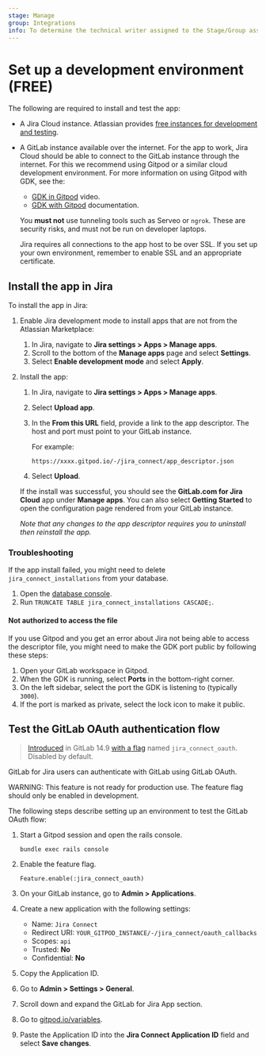 ```yaml
---
stage: Manage
group: Integrations
info: To determine the technical writer assigned to the Stage/Group associated with this page, see https://about.gitlab.com/handbook/product/ux/technical-writing/#assignments
---
```


# Set up a development environment **(FREE)**

The following are required to install and test the app:

- A Jira Cloud instance. Atlassian provides [free instances for development and testing](https://developer.atlassian.com/platform/marketplace/getting-started/#free-developer-instances-to-build-and-test-your-app).
- A GitLab instance available over the internet. For the app to work, Jira Cloud should
  be able to connect to the GitLab instance through the internet. For this we
  recommend using Gitpod or a similar cloud development environment. For more
  information on using Gitpod with GDK, see the:

  - [GDK in Gitpod](https://www.loom.com/share/9c9711d4876a40869b9294eecb24c54d)
    video.
  - [GDK with Gitpod](https://gitlab.com/gitlab-org/gitlab-development-kit/-/blob/main/doc/howto/gitpod.md)
    documentation.

  <!-- vale gitlab.Spelling = NO -->

  You **must not** use tunneling tools such as Serveo or `ngrok`. These are
  security risks, and must not be run on developer laptops.

  <!-- vale gitlab.Spelling = YES -->

  Jira requires all connections to the app host to be over SSL. If you set up
  your own environment, remember to enable SSL and an appropriate certificate.

## Install the app in Jira

To install the app in Jira:

1. Enable Jira development mode to install apps that are not from the Atlassian
   Marketplace:

   1. In Jira, navigate to **Jira settings > Apps > Manage apps**.
   1. Scroll to the bottom of the **Manage apps** page and select **Settings**.
   1. Select **Enable development mode** and select **Apply**.

1. Install the app:

   1. In Jira, navigate to **Jira settings > Apps > Manage apps**.
   1. Select **Upload app**.
   1. In the **From this URL** field, provide a link to the app descriptor. The host and port must point to your GitLab instance.

      For example:

      ```plaintext
      https://xxxx.gitpod.io/-/jira_connect/app_descriptor.json
      ```

   1. Select **Upload**.

   If the install was successful, you should see the **GitLab.com for Jira Cloud** app under **Manage apps**.
   You can also select **Getting Started** to open the configuration page rendered from your GitLab instance.

   _Note that any changes to the app descriptor requires you to uninstall then reinstall the app._

### Troubleshooting

If the app install failed, you might need to delete `jira_connect_installations` from your database.

1. Open the [database console](https://gitlab.com/gitlab-org/gitlab-development-kit/-/blob/main/doc/howto/postgresql.md#access-postgresql).
1. Run `TRUNCATE TABLE jira_connect_installations CASCADE;`.

#### Not authorized to access the file

If you use Gitpod and you get an error about Jira not being able to access the descriptor file, you might need to make the GDK port public by following these steps:

1. Open your GitLab workspace in Gitpod.
1. When the GDK is running, select **Ports** in the bottom-right corner.
1. On the left sidebar, select the port the GDK is listening to (typically `3000`).
1. If the port is marked as private, select the lock icon to make it public.

## Test the GitLab OAuth authentication flow

> [Introduced](https://gitlab.com/gitlab-org/gitlab/-/merge_requests/81126) in GitLab 14.9 [with a flag](../../administration/feature_flags.md) named `jira_connect_oauth`. Disabled by default.

GitLab for Jira users can authenticate with GitLab using GitLab OAuth.

WARNING:
This feature is not ready for production use. The feature flag should only be enabled in development.

The following steps describe setting up an environment to test the GitLab OAuth flow:

1. Start a Gitpod session and open the rails console.

    ```shell
    bundle exec rails console
    ```

1. Enable the feature flag.

    ```shell
    Feature.enable(:jira_connect_oauth)
    ```

1. On your GitLab instance, go to **Admin > Applications**.
1. Create a new application with the following settings:
    - Name: `Jira Connect`
    - Redirect URI: `YOUR_GITPOD_INSTANCE/-/jira_connect/oauth_callbacks`
    - Scopes: `api`
    - Trusted: **No**
    - Confidential: **No**
1. Copy the Application ID.
1. Go to **Admin > Settings > General**.
1. Scroll down and expand the GitLab for Jira App section.
1. Go to [gitpod.io/variables](https://gitpod.io/variables).
1. Paste the Application ID into the **Jira Connect Application ID** field and select **Save changes**.
